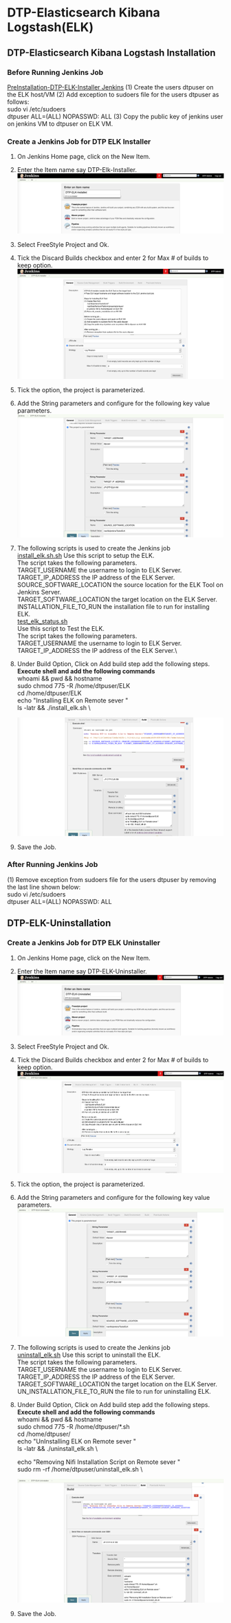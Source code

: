 # DTP-Elasticsearch Kibana Logstash(ELK)

## DTP-Elasticsearch Kibana Logstash Installation

### Before Running Jenkins Job

[PreInstallation-DTP-ELK-Installer Jenkins](/common/scripts/pre_installation.sh)
(1) Create the users dtpuser on the ELK host/VM
(2) Add exception to sudoers file for the users dtpuser as follows:\
        sudo vi /etc/sudoers  \
        dtpuser ALL=(ALL) NOPASSWD: ALL
(3) Copy the public key of jenkins user on jenkins VM to dtpuser on ELK VM.

### Create a Jenkins Job for DTP ELK Installer

1. On Jenkins Home page, click on the New Item.

2. Enter the Item name say DTP-Elk-Installer.
![Create-DTP-ELK-Installer Jenkins](/presentationlayer/ElasticSearch_Kibana_Logstash/images/dtp-elk-install1.png)

3. Select FreeStyle Project and Ok.

4. Tick the Discard Builds checkbox and enter 2 for Max # of builds to keep option.
![DiscardBuild-DTP-ELK-Installer Jenkins](/presentationlayer/ElasticSearch_Kibana_Logstash/images/dtp-elk-install2.png)

5. Tick the option, the  project  is parameterized.

6. Add the String parameters and configure for the following key value parameters. \
![Parameterise-DTP-ELK-Installer Jenkins](/presentationlayer/ElasticSearch_Kibana_Logstash/images/dtp-elk-install3.png)

7. The following scripts is used to create the Jenkins job \
[install_elk.sh.sh](/presentationlayer/ElasticSearch_Kibana_Logstash/scripts/install_elk.sh )
Use this script to setup the ELK.\
The script takes the following parameters.\
TARGET_USERNAME the username to login to ELK Server.\
TARGET_IP_ADDRESS the IP address of the ELK Server.\
SOURCE_SOFTWARE_LOCATION the source location for the ELK Tool on Jenkins Server.\
TARGET_SOFTWARE_LOCATION the target location on the ELK Server.\
INSTALLATION_FILE_TO_RUN the installation file to run for installing ELK.\
[test_elk_status.sh](/presentationlayer/ElasticSearch_Kibana_Logstash/scripts/test_elk_status.sh)\
Use this script to Test the ELK.\
The script takes the following parameters.\
TARGET_USERNAME the username to login to ELK Server.\
TARGET_IP_ADDRESS the IP address of the ELK Server.\

8. Under Build Option, Click on Add build step add the following steps.\
   **Execute shell and add the following commands**\
   whoami && pwd && hostname \
   sudo chmod 775 -R /home/dtpuser/ELK \
   cd /home/dtpuser/ELK \
   echo "Installing ELK on Remote sever " \
   ls -latr && ./install_elk.sh \

   ![AddBuildSteps-DTP-ELK-Installer Jenkins](/presentationlayer/ElasticSearch_Kibana_Logstash/images/dtp-elk-install4.png)

9. Save the Job.

### After Running Jenkins Job

(1) Remove exception from sudoers file for the users dtpuser by removing the last line shown below:\
    sudo vi /etc/sudoers  \
    dtpuser ALL=(ALL) NOPASSWD: ALL

## DTP-ELK-Uninstallation

### Create a Jenkins Job for DTP ELK Uninstaller

1. On Jenkins Home page, click on the New Item.

2. Enter the Item name say DTP-ELK-Uninstaller.
![Create-DTP-ELK-Uninstaller Jenkins](/presentationlayer/ElasticSearch_Kibana_Logstash/images/dtp-elk-uninstall1.png)

3. Select FreeStyle Project and Ok.

4. Tick the Discard Builds checkbox and enter 2 for Max # of builds to keep option.
![DiscardBuild-DTP-ELK-Uninstaller Jenkins](/presentationlayer/ElasticSearch_Kibana_Logstash/images/dtp-elk-uninstall2.png)

5. Tick the option, the  project  is parameterized.

6. Add the String parameters and configure for the following key value parameters. \
![Parameterise-DTP-ELK-Uninstaller Jenkins](/presentationlayer/ElasticSearch_Kibana_Logstash/images/dtp-elk-uninstall3.png)

7. The following scripts is used to create the Jenkins job \
[uninstall_elk.sh](/presentationlayer/ElasticSearch_Kibana_Logstash/scripts/uninstall_elk.sh)
Use this script to uninstall the ELK.\
The script takes the following parameters.\
TARGET_USERNAME the username to login to ELK Server.\
TARGET_IP_ADDRESS the IP address of the ELK Server.\
TARGET_SOFTWARE_LOCATION the target location on the ELK Server.\
UN_INSTALLATION_FILE_TO_RUN the  file to run for uninstalling ELK.

8. Under Build Option, Click on Add build step add the following steps.\
   **Execute shell and add the following commands**\
    whoami && pwd && hostname \
    sudo chmod 775 -R /home/dtpuser/*.sh \
    cd /home/dtpuser/  \
    echo "UnInstalling ELK on Remote sever " \
    ls -latr && ./uninstall_elk.sh \

    echo "Removing Nifi Installation Script on Remote sever " \
    sudo rm -rf /home/dtpuser/uninstall_elk.sh \

   ![AddBuildSteps-DTP-ELK-Installer Jenkins](/presentationlayer/ElasticSearch_Kibana_Logstash/images/dtp-elk-uninstall4.png)

9. Save the Job.



